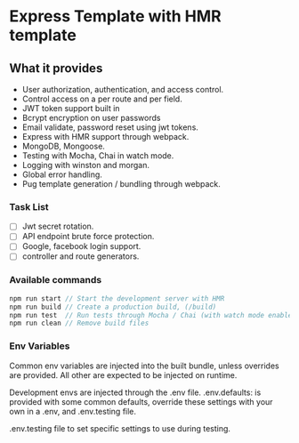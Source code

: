 # Express Template with HMR template

## What it provides
* User authorization, authentication, and access control.
* Control access on a per route and per field.
* JWT token support built in
* Bcrypt encryption on user passwords
* Email validate, password reset using jwt tokens.
* Express with HMR support through webpack.
* MongoDB, Mongoose.
* Testing with Mocha, Chai in watch mode.
* Logging with winston and morgan.
* Global error handling.
* Pug template generation / bundling through webpack.

### Task List
- [ ] Jwt secret rotation.
- [ ] API endpoint brute force protection.
- [ ] Google, facebook login support.
- [ ] controller and route generators.

### Available commands
```javascript
npm run start // Start the development server with HMR
npm run build // Create a production build, (/build)
npm run test  // Run tests through Mocha / Chai (with watch mode enabled)
npm run clean // Remove build files
```

### Env Variables
Common env variables are injected into the built bundle, unless overrides are provided.
All other are expected to be injected on runtime.

Development envs are injected through the .env file.
.env.defaults: is provided with some common defaults, override these settings with your own in a .env, and .env.testing file.

.env.testing file to set specific settings to use during testing.